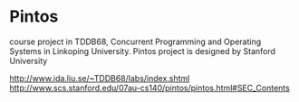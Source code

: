 # Pintos
course project in TDDB68, Concurrent Programming and Operating Systems in Linkoping University. Pintos project is designed by Stanford University

http://www.ida.liu.se/~TDDB68/labs/index.shtml
http://www.scs.stanford.edu/07au-cs140/pintos/pintos.html#SEC_Contents
